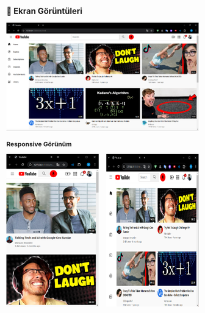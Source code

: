 ## 📸 Ekran Görüntüleri

![](screenshots/Image1.png)

### Responsive Görünüm

<div style="display: flex; justify-content: space-between;  margin-top: 0;">
  <img src="screenshots/Image3.png" alt="Responsive 1" style="width: 48%; margin-top: 0;" />
  <img src="screenshots/Image2.png" alt="Responsive 2" style="width: 48%; margin-top: 0;" />
</div>
